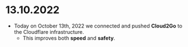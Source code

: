 # 13.10.2022
  - Today on October 13th, 2022 we connected and pushed **Cloud2Go** to the Cloudflare infrastructure.
     - This improves both **speed** and **safety**.
